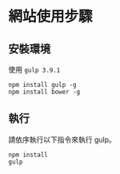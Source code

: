 # 網站使用步驟

## 安裝環境

使用 `gulp 3.9.1`

```
npm install gulp -g
npm install bower -g
```

## 執行

請依序執行以下指令來執行 gulp。

```
npm install
gulp
```
